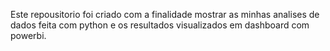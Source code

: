 Este repousitorio foi criado com a finalidade mostrar as minhas analises de dados feita com python e os resultados visualizados em dashboard com powerbi.
